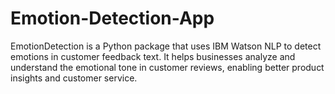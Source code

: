 # Emotion-Detection-App
EmotionDetection is a Python package that uses IBM Watson NLP to detect emotions in customer feedback text. It helps businesses analyze and understand the emotional tone in customer reviews, enabling better product insights and customer service.
